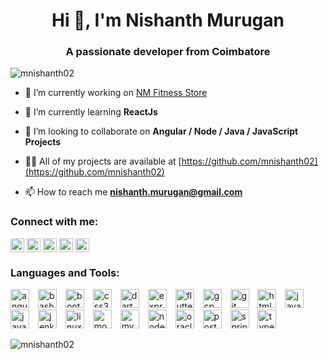 <h1 align="center">Hi 👋,  I'm Nishanth Murugan</h1>
<h3 align="center">A passionate developer from Coimbatore</h3>

<p align="left"> <img src="https://komarev.com/ghpvc/?username=mnishanth02" alt="mnishanth02" /> </p>

- 🔭 I’m currently working on [NM Fitness Store](https://github.com/mnishanth02/nmFitnessStore-Node)

- 🌱 I’m currently learning **ReactJs**

- 👯 I’m looking to collaborate on **Angular / Node / Java / JavaScript Projects**

- 👨‍💻 All of my projects are available at [https://github.com/mnishanth02](https://github.com/mnishanth02)

- 📫 How to reach me **nishanth.murugan@gmail.com**

### Connect with me:

<p align="left">
<a href="https://fb.com/mnishanth02" target="_blank"><img align="center" src="https://cdn.jsdelivr.net/npm/simple-icons@3.0.1/icons/facebook.svg" alt="mnishanth02" height="22" width="22" /></a>
<a href="https://instagram.com/nishanth_murugan" target="_blank"><img align="center" src="https://cdn.jsdelivr.net/npm/simple-icons@3.0.1/icons/instagram.svg" alt="nishanth_murugan" height="22" width="22" /></a>
<a href="https://linkedin.com/in/nishanthmurugan" target="_blank"><img align="center" src="https://cdn.jsdelivr.net/npm/simple-icons@3.0.1/icons/linkedin.svg" alt="nishanthmurugan" height="22" width="22" /></a>
<a href="https://www.youtube.com/c/nishanthmurugan" target="_blank"><img align="center" src="https://cdn.jsdelivr.net/npm/simple-icons@3.0.1/icons/youtube.svg" alt="nishanthmurugan" height="22" width="22" /></a>
<a href="https://twitter.com/nishanthmurugan" target="_blank"><img align="center" src="https://cdn.jsdelivr.net/npm/simple-icons@3.0.1/icons/twitter.svg" alt="nishanthmurugan" height="22" width="22" /></a>
</p>

### Languages and Tools:

<p align="left"><img src="https://devicons.github.io/devicon/devicon.git/icons/angularjs/angularjs-original.svg" alt="angularjs" width="30" height="30" style="margin-right:10px"/> 
<img src="https://www.vectorlogo.zone/logos/gnu_bash/gnu_bash-icon.svg" alt="bash" width="30" height="30" style="margin-right:10px"/> 
<img src="https://devicons.github.io/devicon/devicon.git/icons/bootstrap/bootstrap-plain.svg" alt="bootstrap" width="30" height="30" style="margin-right:10px"/> 
<img src="https://devicons.github.io/devicon/devicon.git/icons/css3/css3-original-wordmark.svg" alt="css3" width="30" height="30" style="margin-right:10px"/> 
<img src="https://www.vectorlogo.zone/logos/dartlang/dartlang-icon.svg" alt="dart" width="30" height="30" style="margin-right:10px"/> 
<img src="https://devicons.github.io/devicon/devicon.git/icons/express/express-original-wordmark.svg" alt="express" width="30" height="30" style="margin-right:10px"/>
<img src="https://www.vectorlogo.zone/logos/flutterio/flutterio-icon.svg" alt="flutter" width="30" height="30" style="margin-right:10px"/> 
<img src="https://www.vectorlogo.zone/logos/google_cloud/google_cloud-icon.svg" alt="gcp" width="30" height="30" style="margin-right:10px"/>
<img src="https://www.vectorlogo.zone/logos/git-scm/git-scm-icon.svg" alt="git" width="30" height="30" style="margin-right:10px"/> 
<img src="https://devicons.github.io/devicon/devicon.git/icons/html5/html5-original-wordmark.svg" alt="html5" width="30" height="30" style="margin-right:10px"/> 
<img src="https://devicons.github.io/devicon/devicon.git/icons/java/java-original-wordmark.svg" alt="java" width="30" height="30" style="margin-right:10px"/> 
<img src="https://devicons.github.io/devicon/devicon.git/icons/javascript/javascript-original.svg" alt="javascript" width="30" height="30" style="margin-right:10px"/> 
<img src="https://www.vectorlogo.zone/logos/jenkins/jenkins-icon.svg" alt="jenkins" width="30" height="30" style="margin-right:10px"/> 
<img src="https://devicons.github.io/devicon/devicon.git/icons/linux/linux-original.svg" alt="linux" width="30" height="30" style="margin-right:10px"/> 
<img src="https://devicons.github.io/devicon/devicon.git/icons/mongodb/mongodb-original-wordmark.svg" alt="mongodb" width="30" height="30" style="margin-right:10px"/> 
<img src="https://devicons.github.io/devicon/devicon.git/icons/mysql/mysql-original-wordmark.svg" alt="mysql" width="30" height="30" style="margin-right:10px"/> 
<img src="https://devicons.github.io/devicon/devicon.git/icons/nodejs/nodejs-original-wordmark.svg" alt="nodejs" width="30" height="30" style="margin-right:10px"/>
<img src="https://devicons.github.io/devicon/devicon.git/icons/oracle/oracle-original.svg" alt="oracle" width="30" height="30" style="margin-right:10px"/>
<img src="https://devicons.github.io/devicon/devicon.git/icons/postgresql/postgresql-original-wordmark.svg" alt="postgresql" width="30" height="30" style="margin-right:10px"/> 
<img src="https://www.vectorlogo.zone/logos/springio/springio-icon.svg" alt="spring" width="30" height="30" style="margin-right:10px"/> 
<img src="https://devicons.github.io/devicon/devicon.git/icons/typescript/typescript-original.svg" alt="typescript" width="30" height="30" style="margin-right:10px"/></p>
<img align="center" src="https://github-readme-stats.vercel.app/api/top-langs/?username=mnishanth02&layout=compact&hide=html" alt="mnishanth02" />
